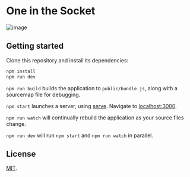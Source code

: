 # One in the Socket
![image](https://i.imgur.com/sJTNwT4.gif)

## Getting started

Clone this repository and install its dependencies:

```bash
npm install
npm run dev
```

`npm run build` builds the application to `public/bundle.js`, along with a sourcemap file for debugging.

`npm start` launches a server, using [serve](https://github.com/zeit/serve). Navigate to [localhost:3000](http://localhost:3000).

`npm run watch` will continually rebuild the application as your source files change.

`npm run dev` will run `npm start` and `npm run watch` in parallel.

## License

[MIT](LICENSE).
